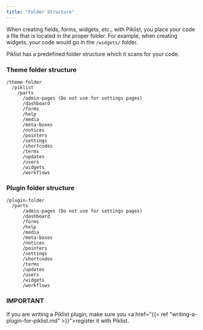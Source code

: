 ```yaml
---
title: "Folder Structure"
---
```


When creating fields, forms, widgets, etc., with Piklist, you place your code a file that is located in the proper folder. For example, when creating widgets, your code would go in the ``/widgets/`` folder.

Piklist has a predefined folder structure which it scans for your code.

### Theme folder structure
```
/theme-folder
  /piklist
    /parts
      /admin-pages (Do not use for settings pages)
      /dashboard
      /forms
      /help
      /media
      /meta-boxes
      /notices
      /pointers
      /settings
      /shortcodes
      /terms
      /updates
      /users
      /widgets
      /workflows
```

### Plugin folder structure
```
/plugin-folder
  /parts
      /admin-pages (Do not use for settings pages)
      /dashboard
      /forms
      /help
      /media
      /meta-boxes
      /notices
      /pointers
      /settings
      /shortcodes
      /terms
      /updates
      /users
      /widgets
      /workflows
```
### IMPORTANT
If you are writing a Piklist plugin, make sure you <a href="{{< ref "writing-a-plugin-for-piklist.md" >}}">register it with Piklist</a>.
